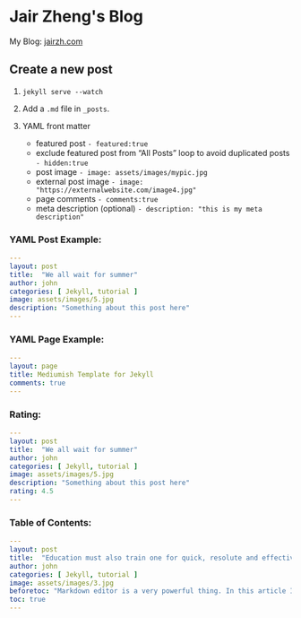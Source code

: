 # Jair Zheng's Blog

My Blog: [jairzh.com](https://www.jairzh.com)

## Create a new post

1. `jekyll serve --watch`

2. Add a `.md` file in `_posts`.

3. YAML front matter
    - featured post `- featured:true`
    - exclude featured post from “All Posts” loop to avoid duplicated posts `- hidden:true`
    - post image `- image: assets/images/mypic.jpg`
    - external post image `- image: "https://externalwebsite.com/image4.jpg"`
    - page comments `- comments:true`
    - meta description (optional) `- description: "this is my meta description"`


### YAML Post Example:

```yaml
---
layout: post
title:  "We all wait for summer"
author: john
categories: [ Jekyll, tutorial ]
image: assets/images/5.jpg
description: "Something about this post here"
---
```

### YAML Page Example:

```yaml
---
layout: page
title: Mediumish Template for Jekyll
comments: true
---
```

### Rating:

```yaml
---
layout: post
title:  "We all wait for summer"
author: john
categories: [ Jekyll, tutorial ]
image: assets/images/5.jpg
description: "Something about this post here"
rating: 4.5
---
```

### Table of Contents:

```yaml
---
layout: post
title:  "Education must also train one for quick, resolute and effective thinking."
author: john
categories: [ Jekyll, tutorial ]
image: assets/images/3.jpg
beforetoc: "Markdown editor is a very powerful thing. In this article I'm going to show you what you can actually do with it, some tricks and tips while editing your post."
toc: true
---
```

